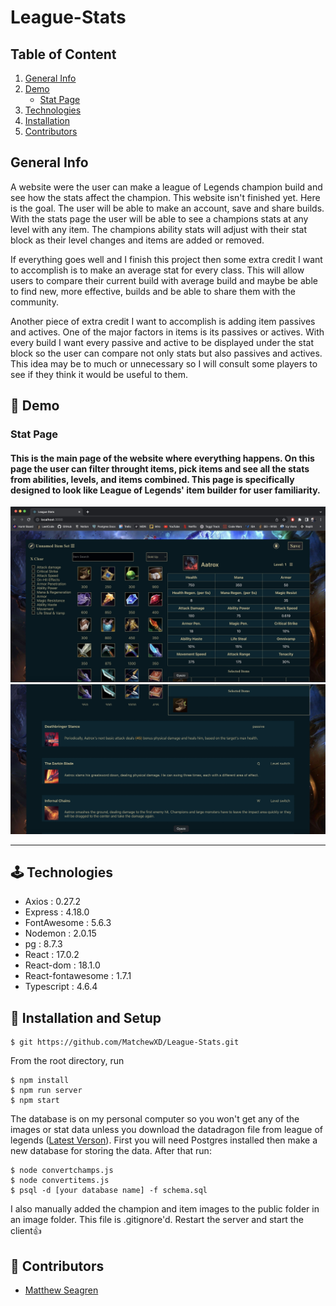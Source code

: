 # League-Stats


## Table of Content

1. [General Info](https://github.com/MatchewXD/League-Stats/edit/main/README.md#general-info)
2. [Demo](https://github.com/MatchewXD/League-Stats/edit/main/README.md#%EF%B8%8F-demo)
    - [Stat Page](https://github.com/MatchewXD/League-Stats/edit/main/README.md#stat-page)
3. [Technologies](https://github.com/MatchewXD/League-Stats/edit/main/README.md#-technologies)
4. [Installation](https://github.com/MatchewXD/League-Stats/edit/main/README.md#-installation-and-setup)
5. [Contributors](https://github.com/MatchewXD/League-Stats/edit/main/README.md#-contributors)

## General Info
A website were the user can make a league of Legends champion build and see how the stats affect the champion. This website isn't finished yet. Here is the goal. The user will be able to make an account, save and share builds. With the stats page the user will be able to see a champions stats at any level with any item. The champions ability stats will adjust with their stat block as their level changes and items are added or removed. 

If everything goes well and I finish this project then some extra credit I want to accomplish is to make an average stat for every class. This will allow users to compare their current build with average build and maybe be able to find new, more effective, builds and be able to share them with the community.

Another piece of extra credit I want to accomplish is adding item passives and actives. One of the major factors in items is its passives or actives. With every build I want every passive and active to be displayed under the stat block so the user can compare not only stats but also passives and actives. This idea may be to much or unnecessary so I will consult some players to see if they think it would be useful to them. 

## 💠 Demo

### Stat Page
#### This is the main page of the website where everything happens. On this page the user can filter throught items, pick items and see all the stats from abilities, levels, and items combined. This page is specifically designed to look like League of Legends' item builder for user familiarity. 
<img src="public/firstDemoImage.jpeg" width=900 />
<img src="public/secondDemoImage.jpeg" width=900 />


---
## 🕹 Technologies

- Axios : 0.27.2
- Express : 4.18.0
- FontAwesome : 5.6.3
- Nodemon : 2.0.15
- pg : 8.7.3
- React : 17.0.2
- React-dom : 18.1.0
- React-fontawesome : 1.7.1
- Typescript : 4.6.4

## 🚀 Installation and Setup
```
$ git https://github.com/MatchewXD/League-Stats.git
```
From the root directory, run
```
$ npm install
$ npm run server
$ npm start
```
The database is on my personal computer so you won't get any of the images or stat data unless you download the datadragon file from league of legends ([Latest Verson](https://developer.riotgames.com/docs/lol#data-dragon)). First you will need Postgres installed then make a new database for storing the data. After that run:
```
$ node convertchamps.js
$ node convertitems.js
$ psql -d [your database name] -f schema.sql
```
I also manually added the champion and item images to the public folder in an image folder. This file is .gitignore'd. 
Restart the server and start the client👍

## 🤝 Contributors

- [Matthew Seagren](https://www.linkedin.com/in/matthew-seagren/)
